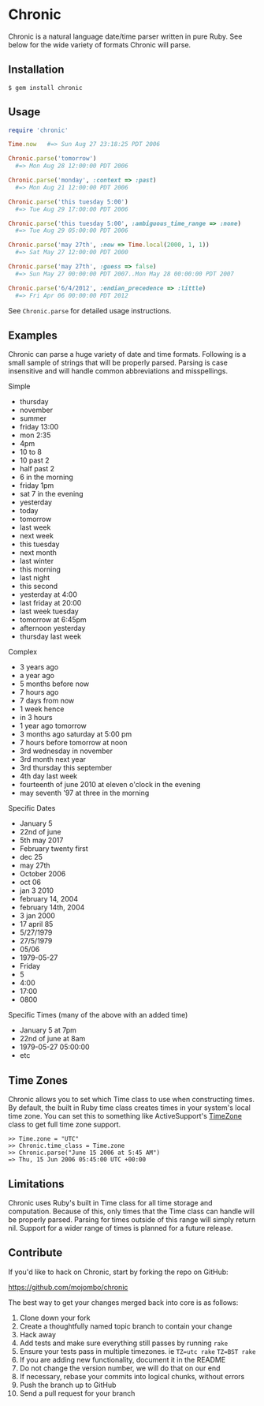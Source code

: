 Chronic
=======

Chronic is a natural language date/time parser written in pure Ruby. See below
for the wide variety of formats Chronic will parse.

## Installation

```
$ gem install chronic
```

## Usage

```ruby
require 'chronic'

Time.now   #=> Sun Aug 27 23:18:25 PDT 2006

Chronic.parse('tomorrow')
  #=> Mon Aug 28 12:00:00 PDT 2006

Chronic.parse('monday', :context => :past)
  #=> Mon Aug 21 12:00:00 PDT 2006

Chronic.parse('this tuesday 5:00')
  #=> Tue Aug 29 17:00:00 PDT 2006

Chronic.parse('this tuesday 5:00', :ambiguous_time_range => :none)
  #=> Tue Aug 29 05:00:00 PDT 2006

Chronic.parse('may 27th', :now => Time.local(2000, 1, 1))
  #=> Sat May 27 12:00:00 PDT 2000

Chronic.parse('may 27th', :guess => false)
  #=> Sun May 27 00:00:00 PDT 2007..Mon May 28 00:00:00 PDT 2007

Chronic.parse('6/4/2012', :endian_precedence => :little)
  #=> Fri Apr 06 00:00:00 PDT 2012
```

See `Chronic.parse` for detailed usage instructions.

## Examples

Chronic can parse a huge variety of date and time formats. Following is a
small sample of strings that will be properly parsed. Parsing is case
insensitive and will handle common abbreviations and misspellings.

Simple

* thursday
* november
* summer
* friday 13:00
* mon 2:35
* 4pm
* 10 to 8
* 10 past 2
* half past 2
* 6 in the morning
* friday 1pm
* sat 7 in the evening
* yesterday
* today
* tomorrow
* last week
* next week
* this tuesday
* next month
* last winter
* this morning
* last night
* this second
* yesterday at 4:00
* last friday at 20:00
* last week tuesday
* tomorrow at 6:45pm
* afternoon yesterday
* thursday last week

Complex

* 3 years ago
* a year ago
* 5 months before now
* 7 hours ago
* 7 days from now
* 1 week hence
* in 3 hours
* 1 year ago tomorrow
* 3 months ago saturday at 5:00 pm
* 7 hours before tomorrow at noon
* 3rd wednesday in november
* 3rd month next year
* 3rd thursday this september
* 4th day last week
* fourteenth of june 2010 at eleven o'clock in the evening
* may seventh '97 at three in the morning

Specific Dates

* January 5
* 22nd of june
* 5th may 2017
* February twenty first
* dec 25
* may 27th
* October 2006
* oct 06
* jan 3 2010
* february 14, 2004
* february 14th, 2004
* 3 jan 2000
* 17 april 85
* 5/27/1979
* 27/5/1979
* 05/06
* 1979-05-27
* Friday
* 5
* 4:00
* 17:00
* 0800

Specific Times (many of the above with an added time)

* January 5 at 7pm
* 22nd of june at 8am
* 1979-05-27 05:00:00
* etc


## Time Zones

Chronic allows you to set which Time class to use when constructing times. By
default, the built in Ruby time class creates times in your system's local
time zone. You can set this to something like ActiveSupport's
[TimeZone](http://api.rubyonrails.org/classes/ActiveSupport/TimeZone.html)
class to get full time zone support.

```
>> Time.zone = "UTC"
>> Chronic.time_class = Time.zone
>> Chronic.parse("June 15 2006 at 5:45 AM")
=> Thu, 15 Jun 2006 05:45:00 UTC +00:00
```

## Limitations

Chronic uses Ruby's built in Time class for all time storage and computation.
Because of this, only times that the Time class can handle will be properly
parsed. Parsing for times outside of this range will simply return nil.
Support for a wider range of times is planned for a future release.


## Contribute

If you'd like to hack on Chronic, start by forking the repo on GitHub:

https://github.com/mojombo/chronic

The best way to get your changes merged back into core is as follows:

1. Clone down your fork
1. Create a thoughtfully named topic branch to contain your change
1. Hack away
1. Add tests and make sure everything still passes by running `rake`
1. Ensure your tests pass in multiple timezones. ie `TZ=utc rake` `TZ=BST rake`
1. If you are adding new functionality, document it in the README
1. Do not change the version number, we will do that on our end
1. If necessary, rebase your commits into logical chunks, without errors
1. Push the branch up to GitHub
1. Send a pull request for your branch
